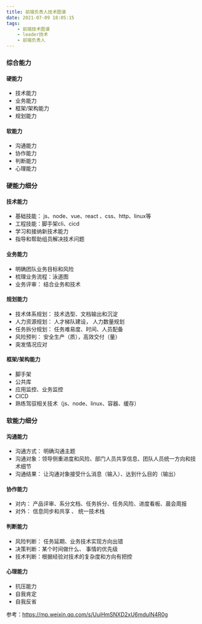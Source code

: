 ```yaml
---
title: 前端负责人技术图谱
date: 2021-07-09 18:05:15
tags: 
    - 前端技术图谱
    - leader技术
    - 前端负责人
---
```



### 综合能力

#### 硬能力

- 技术能力
- 业务能力
- 框架/架构能力
- 规划能力

#### 软能力

- 沟通能力
- 协作能力
- 判断能力
- 心理能力



### 硬能力细分

#### 技术能力

- 基础技能： js、node、vue、react 、css、http、linux等
- 工程技能：脚手架cli、cicd
- 学习和接纳新技术能力
- 指导和帮助组员解决技术问题

#### 业务能力

- 明确团队业务目标和风险
- 梳理业务流程：泳道图
- 业务评审： 结合业务和技术

#### 规划能力

- 技术体系规划： 技术选型、文档输出和沉淀
- 人力资源规划： 人才梯队建设， 人力数量规划
- 任务拆分规划： 任务难易度、时间、人员配备
- 风险预判： 安全生产（质），高效交付（量）
- 突发情况应对

#### 框架/架构能力

- 脚手架
- 公共库
- 应用监控、业务监控
- CICD
- 熟练驾驭相关技术（js、node、linux、容器、缓存）

### 软能力细分

#### 沟通能力

- 沟通方式： 明确沟通主题
- 沟通对象：领导侧重进度和风险、部门人员共享信息、团队人员统一方向和技术细节
- 沟通结果： 让沟通对象接受什么消息（输入）、达到什么目的（输出）

#### 协作能力

- 对内： 产品评审、系分文档、任务拆分、任务风险、进度看板、晨会周报
- 对外： 信息同步和共享 、 统一技术栈 

#### 判断能力

- 风险判断： 任务延期、业务技术实现方向出错
- 决策判断：某个时间做什么、 事情的优先级
- 技术判断：根据经验对技术的复杂度和方向有把控

#### 心理能力

- 抗压能力
- 自我肯定
- 自我反省


参考：https://mp.weixin.qq.com/s/UuiHmSNXD2xU6mduIN4R0g